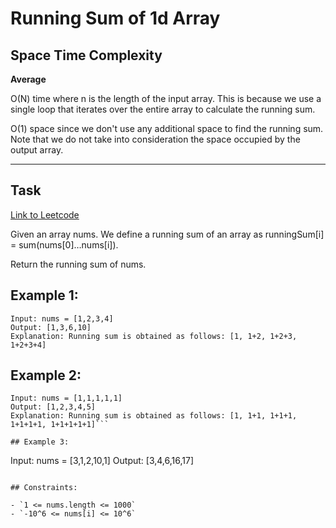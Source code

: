 # Running Sum of 1d Array

## Space Time Complexity

**Average**

O(N) time where n is the length of the input array. This is because we use a single loop that iterates over the entire array to calculate the running sum.

O(1) space since we don't use any additional space to find the running sum. Note that we do not take into consideration the space occupied by the output array.

---

## Task

[Link to Leetcode](https://leetcode.com/problems/least-number-of-unique-integers-after-k-removals/)

Given an array nums. We define a running sum of an array as runningSum[i] = sum(nums[0]…nums[i]).

Return the running sum of nums.

## Example 1:

```
Input: nums = [1,2,3,4]
Output: [1,3,6,10]
Explanation: Running sum is obtained as follows: [1, 1+2, 1+2+3, 1+2+3+4]
```

## Example 2:

````
Input: nums = [1,1,1,1,1]
Output: [1,2,3,4,5]
Explanation: Running sum is obtained as follows: [1, 1+1, 1+1+1, 1+1+1+1, 1+1+1+1+1]```

## Example 3:
````

Input: nums = [3,1,2,10,1]
Output: [3,4,6,16,17]

```

## Constraints:

- `1 <= nums.length <= 1000`
- `-10^6 <= nums[i] <= 10^6`
```
